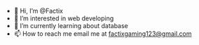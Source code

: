 - 👋 Hi, I’m @Factix
- 👀 I’m interested in web developing
- 🌱 I’m currently learning about database
- 📫 How to reach me email me at factixgaming123@gmail.com

<!---
Factix/Factix is a ✨ special ✨ repository because its `README.md` (this file) appears on your GitHub profile.
You can click the Preview link to take a look at your changes.
--->
